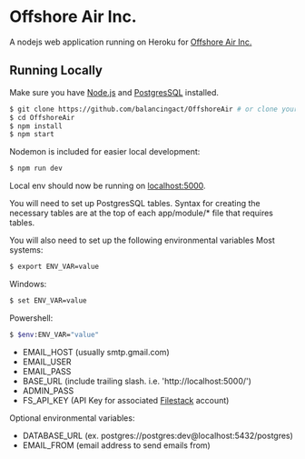 # Offshore Air Inc.

A nodejs web application running on Heroku for [Offshore Air Inc.](http://offshoreair.com)

## Running Locally

Make sure you have [Node.js](http://nodejs.org/) and [PostgresSQL](https://www.postgresql.org/) installed.

```sh
$ git clone https://github.com/balancingact/OffshoreAir # or clone your own fork
$ cd OffshoreAir
$ npm install
$ npm start
```

Nodemon is included for easier local development:
```sh
$ npm run dev
```

Local env should now be running on [localhost:5000](http://localhost:5000/).

You will need to set up PostgresSQL tables. Syntax for creating the necessary tables are at the top of each
app/module/* file that requires tables.

You will also need to set up the following environmental variables
Most systems:
```sh
$ export ENV_VAR=value
```
Windows:
```sh
$ set ENV_VAR=value
```
Powershell:
```sh
$ $env:ENV_VAR="value"
```
- EMAIL_HOST (usually smtp.gmail.com)
- EMAIL_USER
- EMAIL_PASS
- BASE_URL (include trailing slash. i.e. 'http://localhost:5000/')
- ADMIN_PASS
- FS_API_KEY (API Key for associated [Filestack](https://www.filestack.com/) account)

Optional environmental variables:
- DATABASE_URL (ex. postgres://postgres:dev@localhost:5432/postgres)
- EMAIL_FROM (email address to send emails from)
